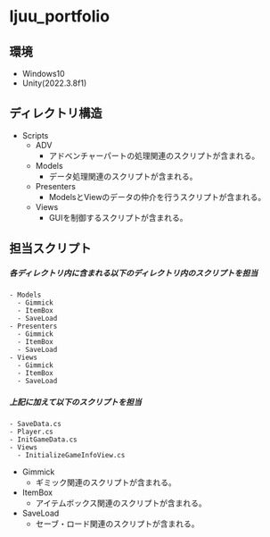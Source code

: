 # Ijuu_portfolio
## 環境
- Windows10
- Unity(2022.3.8f1)
## ディレクトリ構造
- Scripts
  - ADV
    - アドベンチャーパートの処理関連のスクリプトが含まれる。
  - Models
    - データ処理関連のスクリプトが含まれる。
  - Presenters
    - ModelsとViewのデータの仲介を行うスクリプトが含まれる。
  - Views
    - GUIを制御するスクリプトが含まれる。
## 担当スクリプト
##### 各ディレクトリ内に含まれる以下のディレクトリ内のスクリプトを担当
    - Models
      - Gimmick
      - ItemBox
      - SaveLoad
    - Presenters
      - Gimmick
      - ItemBox
      - SaveLoad
    - Views
      - Gimmick
      - ItemBox
      - SaveLoad
##### 上記に加えて以下のスクリプトを担当
    - SaveData.cs
    - Player.cs
    - InitGameData.cs
    - Views
      - InitializeGameInfoView.cs

- Gimmick
  - ギミック関連のスクリプトが含まれる。
- ItemBox
  - アイテムボックス関連のスクリプトが含まれる。
- SaveLoad
  - セーブ・ロード関連のスクリプトが含まれる。
